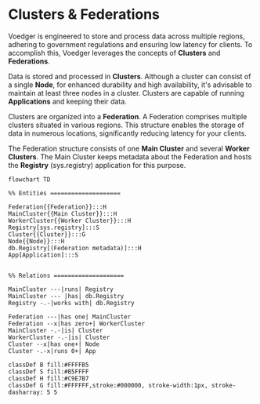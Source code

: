 # Clusters & Federations

Voedger is engineered to store and process data across multiple regions, adhering to government regulations and ensuring low latency for clients. To accomplish this, Voedger leverages the concepts of **Clusters** and **Federations**.

Data is stored and processed in **Clusters**. Although a cluster can consist of a single **Node**, for enhanced durability and high availability, it's advisable to maintain at least three nodes in a cluster. Clusters are capable of running **Applications** and keeping their data.

Clusters are organized into a **Federation**. A Federation comprises multiple clusters situated in various regions. This structure enables the storage of data in numerous locations, significantly reducing latency for your clients.

The Federation structure consists of one **Main Cluster** and several **Worker Clusters**. The Main Cluster keeps metadata about the Federation and hosts the **Registry** (sys.registry) application for this purpose.

```mermaid
flowchart TD

%% Entities ====================

Federation{{Federation}}:::H
MainCluster{{Main Cluster}}:::H
WorkerCluster{{Worker Cluster}}:::H
Registry[sys.registry]:::S
Cluster{{Cluster}}:::G
Node{{Node}}:::H
db.Registry[(Federation metadata)]:::H
App[Application]:::S


%% Relations ====================

MainCluster ---|runs| Registry
MainCluster --- |has| db.Registry
Registry -.-|works with| db.Registry

Federation ---|has one| MainCluster
Federation --x|has zero+| WorkerCluster
MainCluster -.-|is| Cluster
WorkerCluster -.-|is| Cluster
Cluster --x|has one+| Node
Cluster -.-x|runs 0+| App

classDef B fill:#FFFFB5
classDef S fill:#B5FFFF
classDef H fill:#C9E7B7
classDef G fill:#FFFFFF,stroke:#000000, stroke-width:1px, stroke-dasharray: 5 5
```